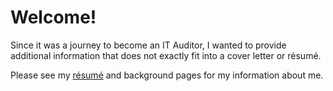 # Welcome!
Since it was a journey to become an IT Auditor, I wanted to provide additional information that does not exactly fit into a cover letter or résumé.

Please see my [résumé](https://github.com/mctorresz/resume/blob/master/resume.md) and background pages for my information about me.
